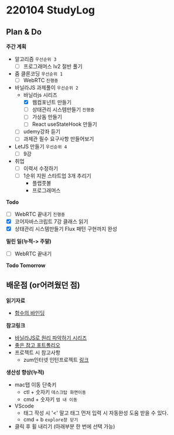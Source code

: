 # 220104 StudyLog

## Plan & Do

**주간 계획**

- 알고리즘 `우선순위 3`
  - [ ] 프로그래머스 lv2 절반 풀기
- 줌 클론코딩 `우선순위 1`
  - [ ] WebRTC `진행중`
- 바닐라JS 과제풀이 `우선순위 2`
  - 바닐라js 시리즈
    - [x] 웹컴포넌트 만들기
    - [ ] 상태관리 시스템만들기 `진행중`
    - [ ] 가상돔 만들기
    - [ ] React useStateHook 만들기
  - [ ] udemy강좌 듣기
  - [ ] 과제관 필수 요구사항 만들어보기
- LetJS 만들기 `우선순위 4`
  - [ ] 9강
- 취업
  - [ ] 이력서 수정하기
  - [ ] 1순위 지원 스타트업 3개 추리기
    - 플랩풋볼
    - 프로그래머스

**Todo**

- [ ] WebRTC 끝내기 `진행중`
- [x] 코어자바스크립트 7강 클래스 읽기
- [x] 상태관리 시스템만들기 Flux 패턴 구현까지 완성

**밀린 일(누적-> 주말)**

- [ ] WebRTC 끝내기

**Todo Tomorrow**

## 배운점 (or어려웠던 점)

**읽기자료**

- [함수의 바인딩](https://ko.javascript.info/bind)

**참고링크**

- [바닐라JS로 원리 파악하기 시리즈](https://junilhwang.github.io/TIL/Javascript/Design/Vanilla-JS-Component/#_1-%E1%84%87%E1%85%AE%E1%86%AF%E1%84%91%E1%85%A7%E1%86%AB%E1%84%92%E1%85%A1%E1%86%B7%E1%84%8B%E1%85%B3%E1%86%AF-%E1%84%80%E1%85%A1%E1%86%B7%E1%84%8C%E1%85%B5%E1%84%92%E1%85%A1%E1%84%80%E1%85%B5)
- [좋은 참고 포트폴리오](https://tulip-primula-da4.notion.site/f2febd84e3be40f5a00374807ad7eba2)
- 프로젝트 시 참고사항
  - zum인터넷 인턴프로젝트 [링크](https://zuminternet.github.io/zum-front-investing-clone/)

**생산성 향상(누적)**

- mac탭 이동 단축키
  - ctl + 숫자키 `데스크탑 화면이동`
  - cmd + 숫자키 `탭 내 이동`
- VScode
  - 태그 작성 시 '<' 말고 태그 먼저 입력 시 자동완성 도움 받을 수 있다.
  - cmd + b `explore창 닫기`
- 클릭 후 휠 내리기 (아래부분 한 번에 선택 가능)
